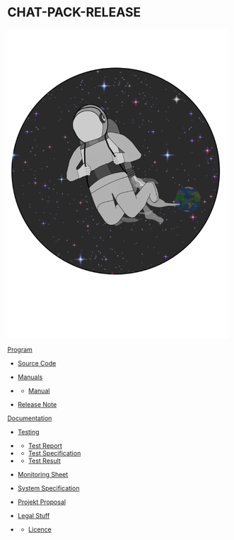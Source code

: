 # CHAT-PACK-RELEASE
<img src="logo.png" height="700" width="500">

[Program](Program)

- [Source Code](Program/SourceCode)

- [Manuals](Program/Manuals)

- - [Manual](Program/Manuals/Manual.docx)

- [Release Note](Program/ReleaseNotes.docx)

[Documentation](Documentation)

- [Testing](Documentation/Testing)

- - [Test Report](Documentation/Testing/TestReport.docx)

- - [Test Specification](Documentation/Testing/TestSpecification.docx)

- - [Test Result](Documentation/Testing/TestResults.xlsx)

- [Monitoring Sheet](Documentation/monitoring.xlsx)

- [System Specification](Documentation/SystemSpecification.pdf)

- [Projekt Proposal](Documentation/ProjectProposal.pdf)

- [Legal Stuff](Documentation/LegalStuff)

- - [Licence](Documentation/LegalStuff/Licence.docx)
